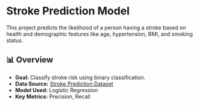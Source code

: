 # Stroke Prediction Model  

This project predicts the likelihood of a person having a stroke based on health and demographic features like age, hypertension, BMI, and smoking status.  

## 📊 Overview  
- **Goal:** Classify stroke risk using binary classification.  
- **Data Source:** [Stroke Prediction Dataset](https://www.kaggle.com/fedesoriano/stroke-prediction-dataset)
- **Model Used:** Logistic Regression
- **Key Metrics:** Precision, Recall
